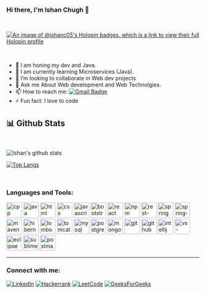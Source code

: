 ### Hi there, I'm Ishan Chugh 👋

<br>

[![An image of @ishanc05's Holopin badges, which is a link to view their full Holopin profile](https://holopin.me/ishanc05)](https://holopin.io/@ishanc05)

<br>

- 🔭 I am honing my dev and Java.
- 🌱 I am currently learning Microservices (Java).
- 👯 I’m looking to collaborate in Web dev projects
- 💬 Ask me About Web development and Web Technolgies.
- 📫 How to reach me: [![Gmail Badge](https://img.shields.io/badge/-Gmail-c14438?style=flat-square&logo=Gmail&logoColor=white&link=mailto:ishaanchugh05@gmail.com)](mailto:ishaanchugh05@gmail.com) 
- ⚡ Fun fact: I love to code

<h2>📊 Github Stats</h2>

<br/>

![Ishan's github stats](https://github-readme-stats.vercel.app/api?username=ishanc05&theme=onedark)

[![Top Langs](https://github-readme-stats.vercel.app/api/top-langs/?username=ishanc05&theme=slateorange&layout=donut)](https://github.com/ishanc05)

<br/>

### Languages and Tools:
<p align="left"> 
 <a href="https://cplusplus.com/" target="_blank"> <img src="https://user-images.githubusercontent.com/25181517/192106073-90fffafe-3562-4ff9-a37e-c77a2da0ff58.png" alt="cpp" width="40" height="40"/></a> 
  <a href="https://www.java.com/en/" target="_blank"><img src="https://user-images.githubusercontent.com/25181517/117201156-9a724800-adec-11eb-9a9d-3cd0f67da4bc.png" alt="java" width="40" height="40"/></a> 
  <a href="https://www.w3schools.com/whatis/whatis_html.asp" target="_blank"><img src="https://user-images.githubusercontent.com/25181517/192158954-f88b5814-d510-4564-b285-dff7d6400dad.png" alt="html" width="40" height="40"/></a> 
  <a href="https://www.w3schools.com/css/css_intro.asp" target="_blank"><img src="https://user-images.githubusercontent.com/25181517/183898674-75a4a1b1-f960-4ea9-abcb-637170a00a75.png" alt="css" width="40" height="40"/></a> 
  <a href="https://www.javascript.com/" target="_blank"><img src="https://user-images.githubusercontent.com/25181517/117447155-6a868a00-af3d-11eb-9cfe-245df15c9f3f.png" alt="javascript" width="40" height="40"/></a> 
  <a href="https://getbootstrap.com/" target="_blank"><img src="https://user-images.githubusercontent.com/25181517/183898054-b3d693d4-dafb-4808-a509-bab54cf5de34.png" alt="bootstrap" width="40" height="40"/></a> 
  <a href="https://react.dev/" target="_blank"><img src="https://user-images.githubusercontent.com/25181517/183897015-94a058a6-b86e-4e42-a37f-bf92061753e5.png" alt="react" width="40" height="40"/></a> 
  <a href="https://www.npmjs.com/" target="_blank"><img src="https://user-images.githubusercontent.com/25181517/121401671-49102800-c959-11eb-9f6f-74d49a5e1774.png" alt="npm" width="40" height="40"/></a> 
<a href="https://www.geeksforgeeks.org/rest-api-introduction/" target="_blank"><img src="https://user-images.githubusercontent.com/25181517/192107858-fe19f043-c502-4009-8c47-476fc89718ad.png" alt="rest-api" width="40" height="40"/></a> 
  <a href="https://spring.io/" target="_blank"><img src="https://user-images.githubusercontent.com/25181517/117201470-f6d56780-adec-11eb-8f7c-e70e376cfd07.png" alt="spring" width="40" height="40"/></a> 
  <a href="https://spring.io/projects/spring-boot" target="_blank"><img src="https://user-images.githubusercontent.com/25181517/183891303-41f257f8-6b3d-487c-aa56-c497b880d0fb.png" alt="spring-boot" width="40" height="40"/></a> 
  <a href="https://maven.apache.org/" target="_blank"><img src="https://user-images.githubusercontent.com/25181517/117207242-07d5a700-adf4-11eb-975e-be04e62b984b.png" alt="maven" width="40" height="40"/></a> 
    <a href="https://hibernate.org/" target="_blank"><img src="https://user-images.githubusercontent.com/25181517/117207493-49665200-adf4-11eb-808e-a9c0fcc2a0a0.png" alt="hibernate" width="40" height="40"/></a> 
    <a href="https://projectlombok.org/" target="_blank"><img src="https://user-images.githubusercontent.com/25181517/190229463-87fa862f-ccf0-48da-8023-940d287df610.png" alt="lombok" width="40" height="40"/></a> 
    <a href="https://tomcat.apache.org/" target="_blank"><img src="https://user-images.githubusercontent.com/25181517/183894676-137319b5-1364-4b6a-ba4f-e9fc94ddc4aa.png" alt="tomcat" width="40" height="40"/></a> 
    <a href="https://www.mysql.com/" target="_blank"><img src="https://user-images.githubusercontent.com/25181517/183896128-ec99105a-ec1a-4d85-b08b-1aa1620b2046.png" alt="mysql" width="40" height="40"/></a> 
    <a href="https://www.postgresql.org/" target="_blank"><img src="https://user-images.githubusercontent.com/25181517/117208740-bfb78400-adf5-11eb-97bb-09072b6bedfc.png" alt="postgresql" width="40" height="40"/></a> 
    <a href="https://www.mongodb.com/" target="_blank"><img src="https://user-images.githubusercontent.com/25181517/182884177-d48a8579-2cd0-447a-b9a6-ffc7cb02560e.png" alt="mongodb" width="40" height="40"/></a> 
<a href="https://git-scm.com/" target="_blank"><img src="https://user-images.githubusercontent.com/25181517/192108372-f71d70ac-7ae6-4c0d-8395-51d8870c2ef0.png" alt="git" width="40" height="40"/></a> 
<a href="https://github.com/" target="_blank"><img src="https://user-images.githubusercontent.com/25181517/192108374-8da61ba1-99ec-41d7-80b8-fb2f7c0a4948.png" alt="github" width="40" height="40"/></a> 
<a href="https://www.jetbrains.com/idea/" target="_blank"><img src="https://user-images.githubusercontent.com/25181517/192108890-200809d1-439c-4e23-90d3-b090cf9a4eea.png" alt="intellij" width="40" height="40"/></a> 
<a href="https://code.visualstudio.com/" target="_blank"><img src="https://user-images.githubusercontent.com/25181517/192108891-d86b6220-e232-423a-bf5f-90903e6887c3.png" alt="vs-code" width="40" height="40"/></a> 
<a href="https://www.eclipse.org/" target="_blank"><img src="https://user-images.githubusercontent.com/25181517/192108892-6e9b5cdf-4e35-4a70-ad9a-801a93a07c1c.png" alt="eclipse" width="40" height="40"/></a> 
<a href="https://www.sublimetext.com/" target="_blank"><img src="https://user-images.githubusercontent.com/25181517/190887576-6653f877-8439-4521-82f3-403086ead892.png" alt="sublime-text" width="40" height="40"/></a> 
<a href="https://www.postman.com/" target="_blank"><img src="https://user-images.githubusercontent.com/25181517/192109061-e138ca71-337c-4019-8d42-4792fdaa7128.png" alt="postman" width="40" height="40"/></a>
</p>



---


  

<h3 align="left">Connect with me:</h3>
<p align="left">

<a href="https://www.linkedin.com/in/ishanc05" target="blank">![LinkedIn](https://img.shields.io/badge/linkedin-%230077B5.svg?style=for-the-badge&logo=linkedin&logoColor=white)</a>
<a href="https://www.hackerrank.com/IshanC05" target="blank">![Hackerrank](https://img.shields.io/badge/-Hackerrank-2EC866?style=for-the-badge&logo=HackerRank&logoColor=white)</a>
<a href="https://leetcode.com/IshanC05/" target="blank">![LeetCode](https://img.shields.io/badge/LeetCode-000000?style=for-the-badge&logo=LeetCode&logoColor=#d16c06)</a>
<a href="https://auth.geeksforgeeks.org/user/luciferisbad" target="blank">![GeeksForGeeks](https://img.shields.io/badge/GeeksforGeeks-gray?style=for-the-badge&logo=geeksforgeeks&logoColor=35914c)</a>
</p>

 

